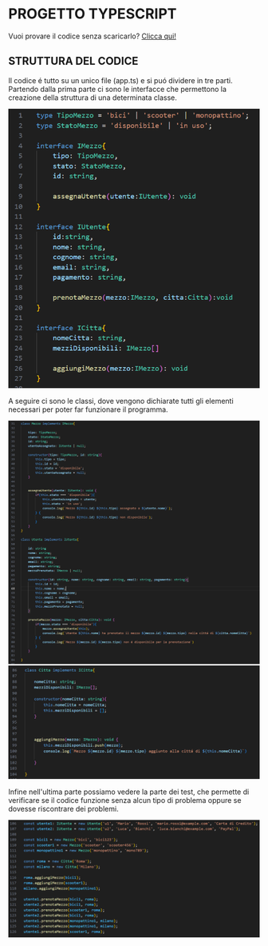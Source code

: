 # PROGETTO TYPESCRIPT

Vuoi provare il codice senza scaricarlo? [Clicca qui!](https://codepen.io/GiulioBorzetta/pen/zYVgWYW)

## STRUTTURA DEL CODICE

Il codice é tutto su un unico file (app.ts) e si puó dividere in tre parti. 
Partendo dalla prima parte ci sono le interfacce che permettono la creazione della struttura di una determinata classe.

![Interface](https://github.com/GiulioBorzetta/progetto_typescript/blob/main/images/interface.png)

A seguire ci sono le classi, dove vengono dichiarate tutti gli elementi necessari per poter far funzionare il programma.

![Classe Parte1](https://github.com/GiulioBorzetta/progetto_typescript/blob/main/images/class1.png)
![Classe Parte2](https://github.com/GiulioBorzetta/progetto_typescript/blob/main/images/class2.png)

Infine nell'ultima parte possiamo vedere la parte dei test, che permette di verificare se il codice funzione senza alcun tipo di problema oppure se dovesse riscontrare dei problemi.

![Test](https://github.com/GiulioBorzetta/progetto_typescript/blob/main/images/test.png)
